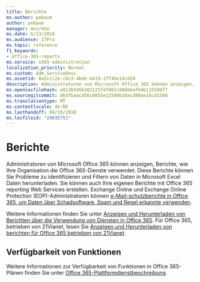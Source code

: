 ```yaml
---
title: Berichte
ms.author: pebaum
author: pebaum
manager: mnirkhe
ms.date: 6/13/2018
ms.audience: ITPro
ms.topic: reference
f1_keywords:
- office-365-reports
ms.service: o365-administration
localization_priority: Normal
ms.custom: Adm_ServiceDesc
ms.assetid: 0a2ccc2e-cbc3-4bde-b419-17f4be14cd24
description: Administratoren von Microsoft Office 365 können anzeigen, Berichte, wie Ihre Organisation die Office 365-Dienste verwendet. Diese Berichte können Sie Probleme zu identifizieren und Filtern von Daten in Microsoft Excel Daten herunterladen. Sie können auch Ihre eigenen Berichte mit Office 365 reporting Web Services erstellen. Exchange Online und Exchange Online Protection (EOP)-Administratoren können Mail Protection Reports in Office 365 verwenden, um Daten über Schadsoftware, Spam und erkannte Regel anzuzeigen.
ms.openlocfilehash: e813b545b302121fd7d61c606bbafb4b11559d77
ms.sourcegitcommit: d6dfbaacd56c0855e12500b38acd06be16cd1560
ms.translationtype: MT
ms.contentlocale: de-DE
ms.lasthandoff: 09/19/2018
ms.locfileid: "24035751"
---
```

# <a name="reports"></a>Berichte

Administratoren von Microsoft Office 365 können anzeigen, Berichte, wie Ihre Organisation die Office 365-Dienste verwendet. Diese Berichte können Sie Probleme zu identifizieren und Filtern von Daten in Microsoft Excel Daten herunterladen. Sie können auch Ihre eigenen Berichte mit Office 365 reporting Web Services erstellen. Exchange Online und Exchange Online Protection (EOP)-Administratoren können [e-Mail-schutzberichte in Office 365, um Daten über Schadsoftware, Spam und Regel erkannte verwenden](https://go.microsoft.com/fwlink/p/?LinkId=401102).
  
Weitere Informationen finden Sie unter [Anzeigen und Herunterladen von Berichten über die Verwendung von Diensten in Office 365](https://go.microsoft.com/fwlink/p/?LinkID=270182). Für Office 365, betrieben von 21Vianet, lesen Sie [Anzeigen und Herunterladen von berichten für Office 365 betrieben von 21Vianet](http://go.microsoft.com/fwlink/?LinkID=733348&amp;clcid=0x409).
  
## <a name="feature-availability"></a>Verfügbarkeit von Funktionen

Weitere Informationen zur Verfügbarkeit von Funktionen in Office 365-Plänen finden Sie unter [Office 365-Plattformdienstbeschreibung](https://technet.microsoft.com/en-us/library/office-365-platform-service-description.aspx).
  

